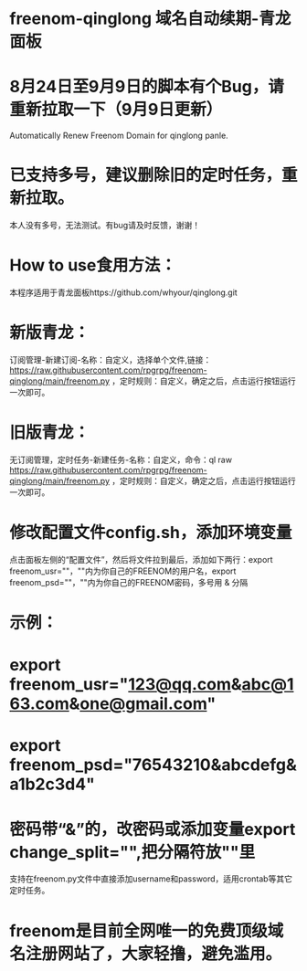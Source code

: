 # freenom-qinglong 域名自动续期-青龙面板
# 8月24日至9月9日的脚本有个Bug，请重新拉取一下（9月9日更新）
Automatically Renew Freenom Domain for qinglong panle.
# 已支持多号，建议删除旧的定时任务，重新拉取。
本人没有多号，无法测试。有bug请及时反馈，谢谢！
# How to use食用方法：
本程序适用于青龙面板https://github.com/whyour/qinglong.git
# 新版青龙：
订阅管理-新建订阅-名称：自定义，选择单个文件,链接：https://raw.githubusercontent.com/rpgrpg/freenom-qinglong/main/freenom.py ，定时规则：自定义，确定之后，点击运行按钮运行一次即可。
# 旧版青龙：
无订阅管理，定时任务-新建任务-名称：自定义，命令：ql raw https://raw.githubusercontent.com/rpgrpg/freenom-qinglong/main/freenom.py ，定时规则：自定义，确定之后，点击运行按钮运行一次即可。
# 修改配置文件config.sh，添加环境变量
点击面板左侧的“配置文件”，然后将文件拉到最后，添加如下两行：export freenom_usr=""，""内为你自己的FREENOM的用户名，export freenom_psd=""，""内为你自己的FREENOM密码，多号用 & 分隔
# 示例：
# export freenom_usr="123@qq.com&abc@163.com&one@gmail.com"
# export freenom_psd="76543210&abcdefg&a1b2c3d4"
# 密码带“&”的，改密码或添加变量export change_split="",把分隔符放""里
支持在freenom.py文件中直接添加username和password，适用crontab等其它定时任务。
# freenom是目前全网唯一的免费顶级域名注册网站了，大家轻撸，避免滥用。
